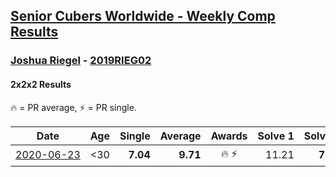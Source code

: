 <style>table {white-space: nowrap;}</style>

## [Senior Cubers Worldwide - Weekly Comp Results](/scw-comp/results/)
### [Joshua Riegel](../joshua_riegel.md) - [2019RIEG02](https://www.worldcubeassociation.org/persons/2019RIEG02?event=222)
#### 2x2x2 Results

🔥 = PR average, ⚡ = PR single.

| Date | Age | Single | Average | Awards | Solve 1 | Solve 2 | Solve 3 | Solve 4 | Solve 5 | Video |
| :--: | :--: | --: | --: | :--: | --: | --: | --: | --: | --: | :-- |
| [2020-06-23](../../results/222/2020-06-23.md) | <30 | **7.04** | **9.71** | 🔥 ⚡ | 11.21 | **7.04** | 12.65 | 9.69 | 8.22 | [Link](https://www.facebook.com/events/722150235200875/permalink/725673131515252/) |


<!-- Global site tag (gtag.js) - Google Analytics -->
<script async src="https://www.googletagmanager.com/gtag/js?id=UA-86348435-3"></script>
<script>window.dataLayer = window.dataLayer || []; function gtag() {dataLayer.push(arguments);} gtag('js', new Date()); gtag('config', 'UA-86348435-3');</script>
